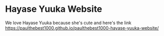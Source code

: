 # Hayase Yuuka Website

We love Hayase Yuuka because she's cute and here's the link https://paulthebest1000.github.io/paulthebest1000-hayase-yuuka-website/
